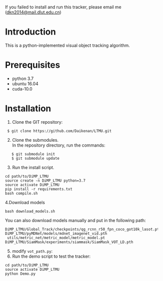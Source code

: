
If you failed to install and run this tracker, please email me (<dkn2014@mail.dlut.edu.cn>)

# Introduction

This is a python-implemented visual object tracking algorithm. 

# Prerequisites

* python 3.7
* ubuntu 16.04
* cuda-10.0

# Installation
1. Clone the GIT repository:
```
 $ git clone https://github.com/Daikenan/LTMU.git
```
2. Clone the submodules.  
   In the repository directory, run the commands:
```
   $ git submodule init  
   $ git submodule update
```
3. Run the install script. 
```
cd path/to/DiMP_LTMU
source create -n DiMP_LTMU python=3.7
source activate DiMP_LTMU
pip install -r requirements.txt
bash compile.sh
```
4.Download models
```
bash download_models.sh
```
You can also download models manually and put in the following path:
```
DiMP_LTMU/Global_Track/checkpoints/qg_rcnn_r50_fpn_coco_got10k_lasot.pth
DiMP_LTMU/pyMDNet/models/mdnet_imagenet_vid.pth
 utils/metric_net/metric_model/metric_model.pt
DiMP_LTMU/SiamMask/experiments/siammask/SiamMask_VOT_LD.pth
```
5. modify ``vot_path.py``:
6. Run the demo script to test the tracker:
```
cd path/to/DiMP_LTMU
source activate DiMP_LTMU
python Demo.py
```

